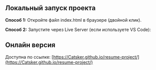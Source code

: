 ## Локальный запуск проекта

**Способ 1:** Откройте файл index.html в браузере (двойной клик).

**Способ 2:** Запустите через Live Server (если используете VS Code):

## Онлайн версия

Доступна по ссылке: [https://Catsker.github.io/resume-project/](https://Catsker.github.io/resume-project/)
